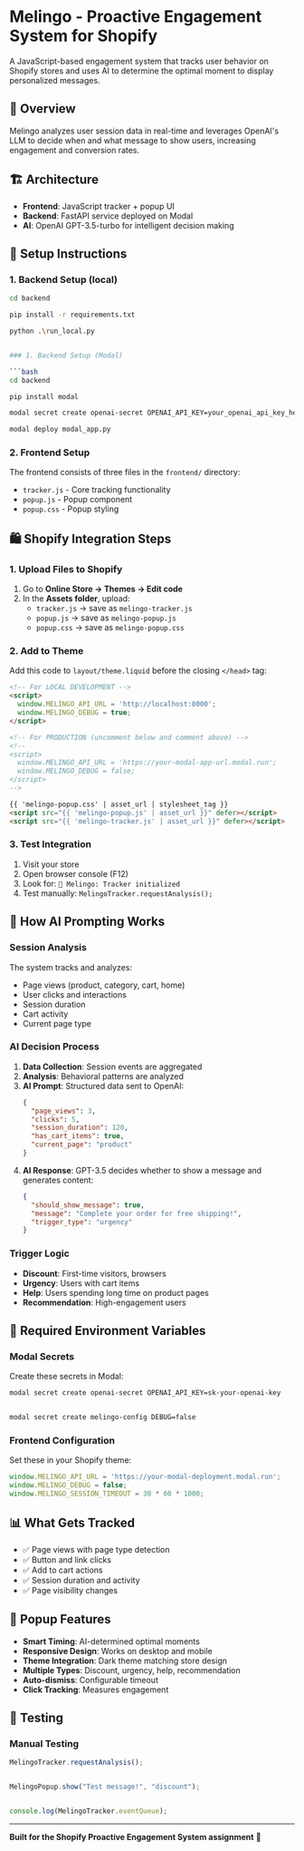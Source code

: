 # Melingo - Proactive Engagement System for Shopify

A JavaScript-based engagement system that tracks user behavior on Shopify stores and uses AI to determine the optimal moment to display personalized messages.

## 🎯 Overview

Melingo analyzes user session data in real-time and leverages OpenAI's LLM to decide when and what message to show users, increasing engagement and conversion rates.

## 🏗️ Architecture

- **Frontend**: JavaScript tracker + popup UI
- **Backend**: FastAPI service deployed on Modal
- **AI**: OpenAI GPT-3.5-turbo for intelligent decision making

## 🚀 Setup Instructions
### 1. Backend Setup (local)

```bash
cd backend

pip install -r requirements.txt

python .\run_local.py


### 1. Backend Setup (Modal)

```bash
cd backend

pip install modal

modal secret create openai-secret OPENAI_API_KEY=your_openai_api_key_here

modal deploy modal_app.py
```

### 2. Frontend Setup

The frontend consists of three files in the `frontend/` directory:
- `tracker.js` - Core tracking functionality
- `popup.js` - Popup component
- `popup.css` - Popup styling

## 🛍️ Shopify Integration Steps

### 1. Upload Files to Shopify

1. Go to **Online Store → Themes → Edit code**
2. In the **Assets folder**, upload:
   - `tracker.js` → save as `melingo-tracker.js`
   - `popup.js` → save as `melingo-popup.js`
   - `popup.css` → save as `melingo-popup.css`

### 2. Add to Theme

Add this code to `layout/theme.liquid` before the closing `</head>` tag:

```html
<!-- For LOCAL DEVELOPMENT -->
<script>
  window.MELINGO_API_URL = 'http://localhost:8000';
  window.MELINGO_DEBUG = true;
</script>

<!-- For PRODUCTION (uncomment below and comment above) -->
<!--
<script>
  window.MELINGO_API_URL = 'https://your-modal-app-url.modal.run';
  window.MELINGO_DEBUG = false;
</script>
-->

{{ 'melingo-popup.css' | asset_url | stylesheet_tag }}
<script src="{{ 'melingo-popup.js' | asset_url }}" defer></script>
<script src="{{ 'melingo-tracker.js' | asset_url }}" defer></script>
```

### 3. Test Integration

1. Visit your store
2. Open browser console (F12)
3. Look for: `🎯 Melingo: Tracker initialized`
4. Test manually: `MelingoTracker.requestAnalysis();`

## 🤖 How AI Prompting Works

### Session Analysis
The system tracks and analyzes:
- Page views (product, category, cart, home)
- User clicks and interactions
- Session duration
- Cart activity
- Current page type

### AI Decision Process
1. **Data Collection**: Session events are aggregated
2. **Analysis**: Behavioral patterns are analyzed
3. **AI Prompt**: Structured data sent to OpenAI:
   ```json
   {
     "page_views": 3,
     "clicks": 5,
     "session_duration": 120,
     "has_cart_items": true,
     "current_page": "product"
   }
   ```
4. **AI Response**: GPT-3.5 decides whether to show a message and generates content:
   ```json
   {
     "should_show_message": true,
     "message": "Complete your order for free shipping!",
     "trigger_type": "urgency"
   }
   ```

### Trigger Logic
- **Discount**: First-time visitors, browsers
- **Urgency**: Users with cart items
- **Help**: Users spending long time on product pages
- **Recommendation**: High-engagement users

## 🔧 Required Environment Variables

### Modal Secrets
Create these secrets in Modal:

```bash
modal secret create openai-secret OPENAI_API_KEY=sk-your-openai-key


modal secret create melingo-config DEBUG=false
```

### Frontend Configuration
Set these in your Shopify theme:

```javascript
window.MELINGO_API_URL = 'https://your-modal-deployment.modal.run';
window.MELINGO_DEBUG = false; 
window.MELINGO_SESSION_TIMEOUT = 30 * 60 * 1000; 
```

## 📊 What Gets Tracked

- ✅ Page views with page type detection
- ✅ Button and link clicks
- ✅ Add to cart actions
- ✅ Session duration and activity
- ✅ Page visibility changes

## 🎨 Popup Features

- **Smart Timing**: AI-determined optimal moments
- **Responsive Design**: Works on desktop and mobile
- **Theme Integration**: Dark theme matching store design
- **Multiple Types**: Discount, urgency, help, recommendation
- **Auto-dismiss**: Configurable timeout
- **Click Tracking**: Measures engagement

## 🧪 Testing

### Manual Testing
```javascript
MelingoTracker.requestAnalysis();


MelingoPopup.show("Test message!", "discount");


console.log(MelingoTracker.eventQueue);
```


---

**Built for the Shopify Proactive Engagement System assignment** 🎯
